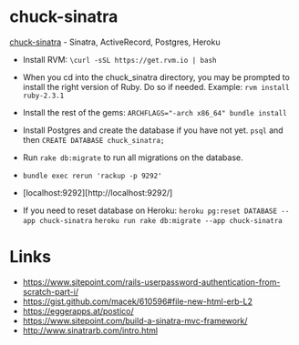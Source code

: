 chuck-sinatra
============================================

[chuck-sinatra](http://chuck-sinatra.herokuapp.com/) - Sinatra, ActiveRecord, Postgres, Heroku

* Install RVM: `\curl -sSL https://get.rvm.io | bash`
* When you cd into the chuck_sinatra directory, you may be prompted to install the right version of Ruby.
Do so if needed. Example: `rvm install ruby-2.3.1`
* Install the rest of the gems: `ARCHFLAGS="-arch x86_64" bundle install`
* Install Postgres and create the database if you have not yet. `psql` and then `CREATE DATABASE chuck_sinatra;`
* Run `rake db:migrate` to run all migrations on the database.
* `bundle exec rerun 'rackup -p 9292'`
* [localhost:9292][http://localhost:9292/]


* If you need to reset database on Heroku: 
  `heroku pg:reset DATABASE --app chuck-sinatra`
  `heroku run rake db:migrate --app chuck-sinatra`

# Links
* https://www.sitepoint.com/rails-userpassword-authentication-from-scratch-part-i/
* https://gist.github.com/macek/610596#file-new-html-erb-L2
* https://eggerapps.at/postico/
* https://www.sitepoint.com/build-a-sinatra-mvc-framework/
* http://www.sinatrarb.com/intro.html

[1]: http://postgresapp.com/

